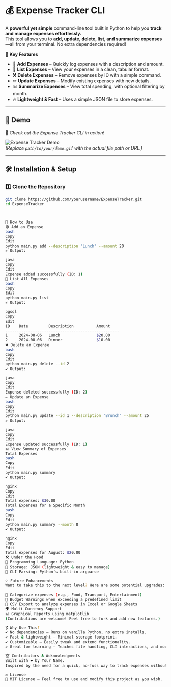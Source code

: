 # 💰 Expense Tracker CLI

A **powerful yet simple** command-line tool built in Python to help you **track and manage expenses effortlessly.**  
This tool allows you to **add, update, delete, list, and summarize expenses**—all from your terminal. No extra dependencies required!

🎯 **Key Features**
- 📌 **Add Expenses** – Quickly log expenses with a description and amount.
- 📜 **List Expenses** – View your expenses in a clean, tabular format.
- ❌ **Delete Expenses** – Remove expenses by ID with a simple command.
- ✏ **Update Expenses** – Modify existing expenses with new details.
- 📊 **Summarize Expenses** – View total spending, with optional filtering by month.
- 🔥 **Lightweight & Fast** – Uses a simple JSON file to store expenses.

---

## 🚀 Demo
🎥 *Check out the Expense Tracker CLI in action!*  

![Expense Tracker Demo](path/to/your/demo.gif)  
*(Replace `path/to/your/demo.gif` with the actual file path or URL.)*

---

## 🛠 Installation & Setup

### **1️⃣ Clone the Repository**
```bash
git clone https://github.com/yourusername/ExpenseTracker.git
cd ExpenseTracker



🎯 How to Use
🟢 Add an Expense
bash
Copy
Edit
python main.py add --description "Lunch" --amount 20
✔ Output:

java
Copy
Edit
Expense added successfully (ID: 1)
📜 List All Expenses
bash
Copy
Edit
python main.py list
✔ Output:

pgsql
Copy
Edit
ID    Date         Description          Amount    
--------------------------------------------------
1     2024-08-06   Lunch                $20.00    
2     2024-08-06   Dinner               $10.00    
❌ Delete an Expense
bash
Copy
Edit
python main.py delete --id 2
✔ Output:

java
Copy
Edit
Expense deleted successfully (ID: 2)
✏ Update an Expense
bash
Copy
Edit
python main.py update --id 1 --description "Brunch" --amount 25
✔ Output:

java
Copy
Edit
Expense updated successfully (ID: 1)
📊 View Summary of Expenses
Total Expenses
bash
Copy
Edit
python main.py summary
✔ Output:

nginx
Copy
Edit
Total expenses: $30.00
Total Expenses for a Specific Month
bash
Copy
Edit
python main.py summary --month 8
✔ Output:

nginx
Copy
Edit
Total expenses for August: $20.00
🛠 Under the Hood
🔹 Programming Language: Python
🔹 Storage: JSON (lightweight & easy to manage)
🔹 CLI Parsing: Python’s built-in argparse

💡 Future Enhancements
Want to take this to the next level? Here are some potential upgrades:

📌 Categorize expenses (e.g., Food, Transport, Entertainment)
🔔 Budget Warnings when exceeding a predefined limit
📂 CSV Export to analyze expenses in Excel or Google Sheets
🌍 Multi-Currency Support
📊 Graphical Reports using matplotlib
(Contributions are welcome! Feel free to fork and add new features.)

🎖 Why Use This?
✔ No dependencies – Runs on vanilla Python, no extra installs.
✔ Fast & lightweight – Minimal storage footprint.
✔ Customizable – Easily tweak and extend functionality.
✔ Great for learning – Teaches file handling, CLI interactions, and modular programming.

🏆 Contributors & Acknowledgments
Built with ❤️ by Your Name.
Inspired by the need for a quick, no-fuss way to track expenses without spreadsheets.

⚖ License
📜 MIT License – Feel free to use and modify this project as you wish.
